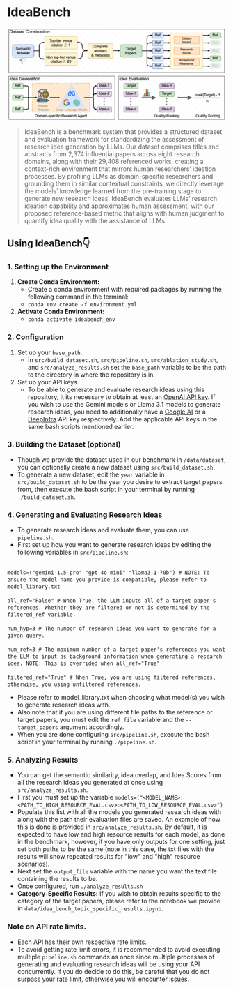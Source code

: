 # IdeaBench
![IdeaBenchImage](IdeaBench.png)
> IdeaBench is a benchmark system that provides a structured dataset and evaluation framework for standardizing the assessment of research idea generation by LLMs. Our dataset comprises titles and abstracts from 2,374 influential papers across eight research domains, along with their 29,408 referenced works, creating a context-rich environment that mirrors human researchers’ ideation processes. By profiling LLMs as domain-specific researchers and grounding them in similar contextual constraints, we directly leverage the models’ knowledge learned from the pre-training stage to generate new research ideas. IdeaBench evaluates LLMs’ research ideation capability and approximates human assessment, with our proposed reference-based metric that aligns with human judgment to quantify idea quality with the assistance of LLMs.

## Using IdeaBench👇

### 1. Setting up the Environment
1. **Create Conda Environment:**
	* Create a conda environment with required packages by running the following command in the terminal:
	* `conda env create -f environment.yml`
2. **Activate Conda Environment:**
	* `conda activate ideabench_env`

### 2. Configuration
1. Set up your `base_path`. 
	* In `src/build_dataset.sh`, `src/pipeline.sh`, `src/ablation_study.sh`, and `src/analyze_results.sh` set the `base_path` variable to be the path to the directory in where the repository is in. 
2. Set up your API keys. 
	* To be able to generate and evaluate research ideas using this repository, it its necessary to obtain at least an [OpenAI API key](https://platform.openai.com/docs/overview). If you wish to use the Gemini models or Llama 3.1 models to generate research ideas, you need to additionally have a [Google AI](https://ai.google.dev/gemini-api/docs/api-key) or a [DeepInfra](https://deepinfra.com/) API key respectively. Add the applicable API keys in the same bash scripts mentioned earlier.

### 3.  Building the Dataset (optional)
* Though we provide the dataset used in our benchmark in `/data/dataset`, you can optionally create a new dataset using `src/build_dataset.sh`. 
* To generate a new dataset, edit the `year` variable in `src/build_dataset.sh` to be the year you desire to extract target papers from, then execute the bash script in your terminal by running `./build_dataset.sh`. 

### 4. Generating and Evaluating Research Ideas
* To generate research ideas and evaluate them, you can use `pipeline.sh`.
* First set up how you want to generate research ideas by editing the following variables in `src/pipeline.sh`:

```# Input model you are interested in generating research ideas with here.

models=("gemini-1.5-pro" "gpt-4o-mini" "llama3.1-70b") # NOTE: To ensure the model name you provide is compatible, please refer to model_library.txt

all_ref="False" # When True, the LLM inputs all of a target paper's references. Whether they are filtered or not is determined by the filtered_ref variable.

num_hyp=3 # The number of research ideas you want to generate for a given query.

num_ref=3 # The maximum number of a target paper's references you want the LLM to input as background information when generating a research idea. NOTE: This is overrided when all_ref="True"

filtered_ref="True" # When True, you are using filtered references, otherwise, you using unfiltered references.
```
* Please refer to model_library.txt when choosing what model(s) you wish to generate research ideas with. 
* Also note that if you are using different file paths to the reference or target papers, you must edit the  `ref_file` variable and the `--target_papers` argument accordingly. 
* When you are done configuring `src/pipeline.sh`, execute the bash script in your terminal by running `./pipeline.sh`. 
### 5. Analyzing Results 
* You can get the semantic similarity, idea overlap, and Idea Scores from all the research ideas you generated at once using `src/analyze_results.sh`.
* First you must set up the variable `models=("<MODEL_NAME>:<PATH_TO_HIGH_RESOURCE_EVAL.csv>:<PATH_TO_LOW_RESOURCE_EVAL.csv>")`
* Populate this list with all the models you generated research ideas with along with the path their evaluation files are saved. An example of how this is done is provided in `src/analyze_results.sh`. By default, it is expected to have low and high resource results for each model, as done in the benchmark, however, if you have only outputs for one setting, just set both paths to be the same (note in this case, the txt files with the results will show repeated results for "low" and "high" resource scenarios). 
* Next set the `output_file` variable with the name you want the text file containing the results to be.
* Once configured, run `./analyze_results.sh`
* **Category-Specific Results:** If you wish to obtain results specific to the category of the target papers, please refer to the notebook we provide in `data/idea_bench_topic_specific_results.ipynb`.

### Note on API rate limits.
* Each API has their own respective rate limits.
* To avoid getting rate limit errors, it is recommended to avoid executing multiple `pipeline.sh` commands as once since multiple processes of generating and evaluating research ideas will be using your API concurrently.  If you do decide to do this, be careful that you do not surpass your rate limit, otherwise you will encounter issues. 
